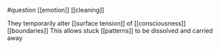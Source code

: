 #question [[emotion]] [[cleaning]]

They temporarily alter [[surface tension]] of [[consciousness]] [[boundaries]]
This allows stuck [[patterns]] to be dissolved and carried away